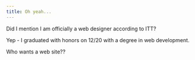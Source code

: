 ```yaml
---
title: Oh yeah...
---
```


Did I mention I am officially a web designer according to ITT?

Yep - I graduated with honors on 12/20 with a degree in web development.

Who wants a web site??
